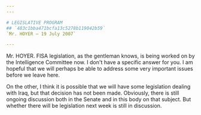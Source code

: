 ```yaml
---
---

# LEGISLATIVE PROGRAM
## `483c1bba471bcfa13c5278b119042b59`
`Mr. HOYER — 19 July 2007`

---
```



Mr. HOYER. FISA legislation, as the gentleman knows, is being worked 
on by the Intelligence Committee now. I don't have a specific answer 
for you. I am hopeful that we will perhaps be able to address some very 
important issues before we leave here.

On the other, I think it is possible that we will have some 
legislation dealing with Iraq, but that decision has not been made. 
Obviously, there is still ongoing discussion both in the Senate and in 
this body on that subject. But whether there will be legislation next 
week is still in discussion.
